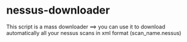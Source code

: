 # nessus-downloader
This script is a mass downloader ==> you can use it to download automatically all your nessus scans in xml format (scan_name.nessus)
